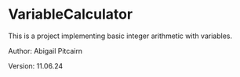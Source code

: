 # VariableCalculator
This is a project implementing basic integer arithmetic with variables. 

Author: Abigail Pitcairn

Version: 11.06.24
